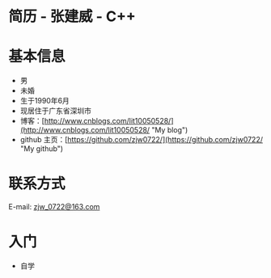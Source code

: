 # 简历 - 张建威 - C++

# 基本信息
* 男
* 未婚
* 生于1990年6月
* 现居住于广东省深圳市
* 博客：[http://www.cnblogs.com/lit10050528/](http://www.cnblogs.com/lit10050528/ "My blog")
* github 主页：[https://github.com/zjw0722/](https://github.com/zjw0722/ "My github")

# 联系方式

E-mail: zjw_0722@163.com

# 入门
* 自学
